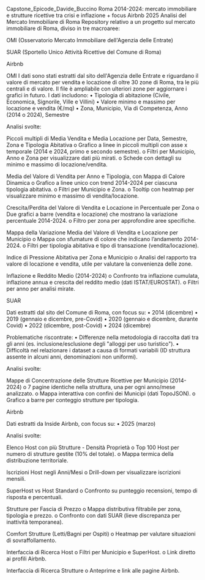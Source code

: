 Capstone_Epicode_Davide_Buccino
Roma 2014-2024: mercato immobiliare e strutture ricettive tra crisi e inflazione + focus Airbnb 2025 Analisi del Mercato Immobiliare di Roma Repository relativo a un progetto sul mercato immobiliare di Roma, diviso in tre macroaree:

OMI (Osservatorio Mercato Immobiliare dell'Agenzia delle Entrate)

SUAR (Sportello Unico Attività Ricettive del Comune di Roma)

Airbnb

OMI 
I dati sono stati estratti dal sito dell'Agenzia delle Entrate e riguardano il valore di mercato per vendita e locazione di oltre 30 zone di Roma, tra le più centrali e di valore. Il file è ampliabile con ulteriori zone per aggiornare i grafici in futuro. I dati includono: • Tipologia di abitazione (Civile, Economica, Signorile, Ville e Villini) • Valore minimo e massimo per locazione e vendita (€/mq) • Zona, Municipio, Via di Competenza, Anno (2014 o 2024), Semestre

Analisi svolte:

Piccoli multipli di Media Vendita e Media Locazione per Data, Semestre, Zona e Tipologia Abitativa o Grafico a linee in piccoli multipli con asse x temporale (2014 e 2024, primo e secondo semestre). o Filtri per Municipio, Anno e Zona per visualizzare dati più mirati. o Schede con dettagli su minimo e massimo di locazione/vendita.

Media del Valore di Vendita per Anno e Tipologia, con Mappa di Calore Dinamica o Grafico a linee unico con trend 2014-2024 per ciascuna tipologia abitativa. o Filtri per Municipio e Zona. o Tooltip con heatmap per visualizzare minimo e massimo di vendita/locazione.

Crescita/Perdita del Valore di Vendita e Locazione in Percentuale per Zona o Due grafici a barre (vendita e locazione) che mostrano la variazione percentuale 2014-2024. o Filtro per zona per approfondire aree specifiche.

Mappa della Variazione Media del Valore di Vendita e Locazione per Municipio o Mappa con sfumature di colore che indicano l’andamento 2014-2024. o Filtri per tipologia abitativa e tipo di transazione (vendita/locazione).

Indice di Pressione Abitativa per Zona e Municipio o Analisi del rapporto tra valore di locazione e vendita, utile per valutare la convenienza delle zone.

Inflazione e Reddito Medio (2014-2024) o Confronto tra inflazione cumulata, inflazione annua e crescita del reddito medio (dati ISTAT/EUROSTAT). o Filtri per anno per analisi mirate.

SUAR

Dati estratti dal sito del Comune di Roma, con focus su: • 2014 (dicembre) • 2019 (gennaio e dicembre, pre-Covid) • 2020 (gennaio e dicembre, durante Covid) • 2022 (dicembre, post-Covid) • 2024 (dicembre)

Problematiche riscontrate: • Differenze nella metodologia di raccolta dati tra gli anni (es. inclusione/esclusione degli "alloggi per uso turistico"). • Difficoltà nel relazionare i dataset a causa di formati variabili (ID struttura assente in alcuni anni, denominazioni non uniformi).

Analisi svolte:

Mappe di Concentrazione delle Strutture Ricettive per Municipio (2014-2024) o 7 pagine identiche nella struttura, una per ogni anno/mese analizzato. o Mappa interattiva con confini dei Municipi (dati TopoJSON). o Grafico a barre per conteggio strutture per tipologia.

Airbnb

Dati estratti da Inside Airbnb, con focus su: • 2025 (marzo)

Analisi svolte:

Elenco Host con più Strutture - Densità Proprietà o Top 100 Host per numero di strutture gestite (10% del totale). o Mappa termica della distribuzione territoriale.

Iscrizioni Host negli Anni/Mesi o Drill-down per visualizzare iscrizioni mensili.

SuperHost vs Host Standard o Confronto su punteggio recensioni, tempo di risposta e percentuali.

Strutture per Fascia di Prezzo o Mappa distributiva filtrabile per zona, tipologia e prezzo. o Confronto con dati SUAR (lieve discrepanza per inattività temporanea).

Comfort Strutture (Letti/Bagni per Ospiti) o Heatmap per valutare situazioni di sovraffollamento.

Interfaccia di Ricerca Host o Filtri per Municipio e SuperHost. o Link diretto ai profili Airbnb.

Interfaccia di Ricerca Strutture o Anteprime e link alle pagine Airbnb.
